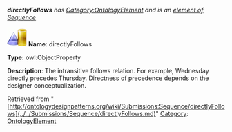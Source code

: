 ___directlyFollows__ has [Category:OntologyElement](../../Category/OntologyElement.md "Category:OntologyElement") and is an [element of](../../Property/ElementOf.md "Property:ElementOf") [Sequence](../../Submissions/Sequence.md "Submissions:Sequence")_


  




[![ObjectProperty](../../images/thumb/c/c3/ObjectProperty.gif/45px-ObjectProperty.gif)](../../Image/ObjectProperty.gif.md "ObjectProperty")
__Name__: directlyFollows 


__Type:__ owl:ObjectProperty 


__Description__: The intransitive follows relation. For example, Wednesday directly precedes Thursday. Directness of precedence depends on the designer conceptualization. 





Retrieved from "[http://ontologydesignpatterns.org/wiki/Submissions:Sequence/directlyFollows](../../Submissions/Sequence/directlyFollows.md)"
 [Category](http://ontologydesignpatterns.org/wiki/Special:Categories "Special:Categories"): [OntologyElement](../../Category/OntologyElement.md "Category:OntologyElement")